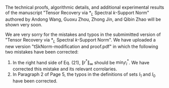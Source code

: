 The technical proofs, algorithmic details, and additional experimental results of the manuscript
"Tensor Recovery via $*_L$ Spectral $k$-Support Norm"
authored by Andong Wang, Guoxu Zhou, Zhong Jin, and Qibin Zhao
will be shown very soon.

We are very sorry for the mistakes and typos in the submimitted version of "Tensor Recovery via $*_L$ Spectral $k$-Support Norm". We have uploaded a new version  "tSkNorm-modification and proof.pdf" in which the following two mistakes have been corrected:
1. In the right hand side of Eq. (21), $\|r^*\|_{\infty}$ should be $\min_{l} r^*_l$. We have corrected this mistake and its relevant corrolaries. 
2. In Paragraph 2 of Page 5, the typos in the definitions of sets $I_1$ and $I_0$ have been corrected. 
